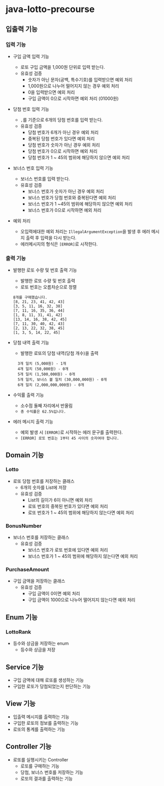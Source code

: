 # java-lotto-precourse

## 입출력 기능

### 입력 기능

- 구입 금액 입력 기능
  - 로또 구입 금액을 1,000원 단위로 입력 받는다.
  - 유효성 검증
    - 숫자가 아닌 문자(공백, 특수기호)를 입력받으면 예외 처리
    - 1,000원으로 나누어 떨어지지 않는 경우 예외 처리
    - 0을 입력받으면 예외 처리
    - 구입 금액이 0으로 시작하면 예외 처리 (01000원)

- 당첨 번호 입력 기능
  - `,`를 기준으로 6개의 당첨 번호를 입력 받는다.
  - 유효성 검증
    - 당첨 번호가 6개가 아닌 경우 예외 처리
    - 중복된 당첨 번호가 있다면 예외 처리
    - 당첨 번호가 숫자가 아닌 경우 예외 처리
    - 당첨 번호가 0으로 시작하면 예외 처리
    - 당첨 번호가 1 ~ 45의 범위에 해당하지 않으면 예외 처리

- 보너스 번호 입력 기능
  - 보너스 번호를 입력 받는다.
  - 유효성 검증
    - 보너스 번호가 숫자가 아닌 경우 예외 처리
    - 보너스 번호가 당첨 번호와 중복된다면 예외 처리
    - 보너스 번호가 1 ~45의 범위에 해당하지 않으면 예외 처리
    - 보너스 번호가 0으로 시작하면 예외 처리

- 예외 처리
  - 오입력에대한 예외 처리는 `IllegalArgumentException`을 발생 후 에러 메시지 출력 후 입력을 다시 받는다.
  - 에러메시지의 형식은 `[ERROR]`로 시작한다.

### 출력 기능

- 발행한 로또 수량 및 번호 출력 기능
  - 발행한 로또 수량 및 번호 출력
  - 로또 번호는 오름차순으로 정렬
  ```text
  8개를 구매했습니다.
  [8, 21, 23, 41, 42, 43]
  [3, 5, 11, 16, 32, 38]
  [7, 11, 16, 35, 36, 44]
  [1, 8, 11, 31, 41, 42]
  [13, 14, 16, 38, 42, 45]
  [7, 11, 30, 40, 42, 43]
  [2, 13, 22, 32, 38, 45]
  [1, 3, 5, 14, 22, 45]
  ```

- 당첨 내역 출력 기능
  - 발행한 로또의 당첨 내역(당첨 개수)을 출력
  ```text
    3개 일치 (5,000원) - 1개
    4개 일치 (50,000원) - 0개
    5개 일치 (1,500,000원) - 0개
    5개 일치, 보너스 볼 일치 (30,000,000원) - 0개
    6개 일치 (2,000,000,000원) - 0개
  ```

- 수익률 출력 기능
  - 소수점 둘째 자리에서 반올림
  - `총 수익률은 62.5%입니다.`

- 에러 메시지 출력 기능
  - 예외 발생 시 `[ERROR]`로 시작하는 에러 문구를 출력한다.
  - `[ERROR] 로또 번호는 1부터 45 사이의 숫자여야 합니다.`

## Domain 기능

### Lotto

- 로또 당첨 번호를 저장하는 클래스
  - 6개의 숫자를 List에 저장
  - 유효성 검증
    - List의 길이가 6이 아니면 예외 처리
    - 로또 번호의 중복된 번호가 있다면 예외 처리
    - 로또 번호가 1 ~ 45의 범위에 해당하지 않는다면 예외 처리

### BonusNumber

- 보너스 번호를 저장하는 클래스
  - 유효성 검증
    - 보너스 번호가 로또 번호에 있다면 예외 처리
    - 보너스 번호가 1 ~ 45의 범위에 해당하지 않는다면 예외 처리

### PurchaseAmount

- 구입 금액을 저장하는 클래스
  - 유효성 검증
    - 구입 금액이 0이면 예외 처리
    - 구입 금액이 1000으로 나누어 떨어지지 않는다면 예외 처리

## Enum 기능

### LottoRank

- 등수와 상금을 저장하는 enum
  - 등수와 상금을 저장

## Service 기능

- 구입 금액에 대해 로또를 생성하는 기능
- 구입한 로또가 당첨되었는지 판단하는 기능

## View 기능

- 입출력 메시지를 출력하는 기능
- 구입한 로또의 정보를 출력하는 기능
- 로또의 통계를 출력하는 기능

## Controller 기능

- 로또를 실행시키는 Controller
  - 로또를 구매하는 기능
  - 당첨, 보너스 번호를 저장하는 기능
  - 로또의 결과를 출력하는 기능